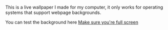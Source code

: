 This is a live wallpaper I made for my computer, it only works for operating systems that support webpage backgrounds.

You can test the background here [Make sure you're full screen](seveibar.github.com/procedural-wallpaper)
